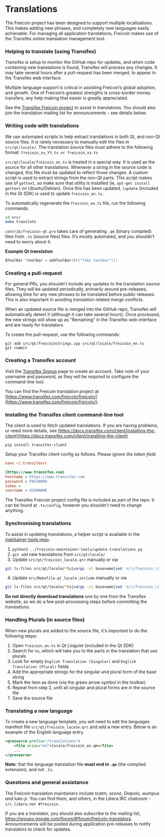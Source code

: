 Translations
============

The Freicoin project has been designed to support multiple localisations. This makes adding new phrases, and completely new languages easily achievable. For managing all application translations, Freicoin makes use of the Transifex online translation management tool.

### Helping to translate (using Transifex)
Transifex is setup to monitor the GitHub repo for updates, and when code containing new translations is found, Transifex will process any changes. It may take several hours after a pull-request has been merged, to appear in the Transifex web interface.

Multiple language support is critical in assisting Freicoin’s global adoption, and growth. One of Freicoin’s greatest strengths is cross-border money transfers, any help making that easier is greatly appreciated.

See the [Transifex Freicoin project](https://www.transifex.com/freicoin/freicoin/) to assist in translations. You should also join the translation mailing list for announcements - see details below.

### Writing code with translations
We use automated scripts to help extract translations in both Qt, and non-Qt source files. It is rarely necessary to manually edit the files in `src/qt/locale/`. The translation source files must adhere to the following format:
`freicoin_xx_YY.ts or freicoin_xx.ts`

`src/qt/locale/freicoin_en.ts` is treated in a special way. It is used as the source for all other translations. Whenever a string in the source code is changed, this file must be updated to reflect those changes. A custom script is used to extract strings from the non-Qt parts. This script makes use of `gettext`, so make sure that utility is installed (ie, `apt-get install gettext` on Ubuntu/Debian). Once this has been updated, `lupdate` (included in the Qt SDK) is used to update `freicoin_en.ts`.

To automatically regenerate the `freicoin_en.ts` file, run the following commands:
```sh
cd src/
make translate
```

`contrib/freicoin-qt.pro` takes care of generating `.qm` (binary compiled) files from `.ts` (source files) files. It’s mostly automated, and you shouldn’t need to worry about it.

**Example Qt translation**
```cpp
QToolBar *toolbar = addToolBar(tr("Tabs toolbar"));
```

### Creating a pull-request
For general PRs, you shouldn’t include any updates to the translation source files. They will be updated periodically, primarily around pre-releases, allowing time for any new phrases to be translated before public releases. This is also important in avoiding translation related merge conflicts.

When an updated source file is merged into the GitHub repo, Transifex will automatically detect it (although it can take several hours). Once processed, the new strings will show up as "Remaining" in the Transifex web interface and are ready for translators.

To create the pull-request, use the following commands:
```
git add src/qt/freicoinstrings.cpp src/qt/locale/freicoin_en.ts
git commit
```

### Creating a Transifex account
Visit the [Transifex Signup](https://www.transifex.com/signup/) page to create an account. Take note of your username and password, as they will be required to configure the command-line tool.

You can find the Freicoin translation project at [https://www.transifex.com/freicoin/freicoin/](https://www.transifex.com/freicoin/freicoin/).

### Installing the Transifex client command-line tool
The client is used to fetch updated translations. If you are having problems, or need more details, see [https://docs.transifex.com/client/installing-the-client](https://docs.transifex.com/client/installing-the-client)

`pip install transifex-client`

Setup your Transifex client config as follows. Please *ignore the token field*.

```ini
nano ~/.transifexrc

[https://www.transifex.com]
hostname = https://www.transifex.com
password = PASSWORD
token =
username = USERNAME
```

The Transifex Freicoin project config file is included as part of the repo. It can be found at `.tx/config`, however you shouldn’t need to change anything.

### Synchronising translations
To assist in updating translations, a helper script is available in the [maintainer-tools repo](https://github.com/tradecraftio/tradecraft-maintainer-tools).

1. `python3 ../freicoin-maintainer-tools/update-translations.py`
2. `git add` new translations from `src/qt/locale/`
3. Update `src/qt/freicoin_locale.qrc` manually or via
```bash
git ls-files src/qt/locale/*ts|xargs -n1 basename|sed 's/\(freicoin_\(.*\)\).ts/        <file alias="\2">locale\/\1.qm<\/file>/'
```
4. Update `src/Makefile.qt_locale.include` manually or via
```bash
git ls-files src/qt/locale/*ts|xargs -n1 basename|sed 's/\(freicoin_\(.*\)\).ts/  qt\/locale\/\1.ts \\/'
```

**Do not directly download translations** one by one from the Transifex website, as we do a few post-processing steps before committing the translations.

### Handling Plurals (in source files)
When new plurals are added to the source file, it's important to do the following steps:

1. Open `freicoin_en.ts` in Qt Linguist (included in the Qt SDK)
2. Search for `%n`, which will take you to the parts in the translation that use plurals
3. Look for empty `English Translation (Singular)` and `English Translation (Plural)` fields
4. Add the appropriate strings for the singular and plural form of the base string
5. Mark the item as done (via the green arrow symbol in the toolbar)
6. Repeat from step 2, until all singular and plural forms are in the source file
7. Save the source file

### Translating a new language
To create a new language template, you will need to edit the languages manifest file `src/qt/freicoin_locale.qrc` and add a new entry. Below is an example of the English language entry.

```xml
<qresource prefix="/translations">
    <file alias="en">locale/freicoin_en.qm</file>
    ...
</qresource>
```

**Note:** that the language translation file **must end in `.qm`** (the compiled extension), and not `.ts`.

### Questions and general assistance
The Freicoin translation maintainers include *tcatm, seone, Diapolo, wumpus and luke-jr*. You can find them, and others, in the Libera IRC chatroom - `irc.libera.net #freicoin`.

If you are a translator, you should also subscribe to the mailing list, https://groups.google.com/forum/#!forum/freicoin-translators. Announcements will be posted during application pre-releases to notify translators to check for updates.
